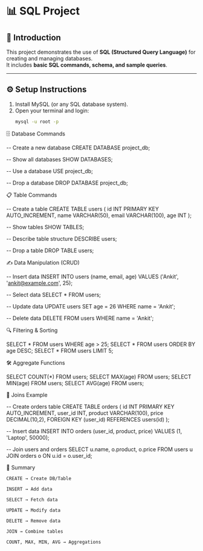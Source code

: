 # 📊 SQL Project

## 📌 Introduction
This project demonstrates the use of **SQL (Structured Query Language)** for creating and managing databases.  
It includes **basic SQL commands, schema, and sample queries**.

---

## ⚙️ Setup Instructions
1. Install MySQL (or any SQL database system).
2. Open your terminal and login:
   ```bash
   mysql -u root -p


🗄️ Database Commands

-- Create a new database
CREATE DATABASE project_db;

-- Show all databases
SHOW DATABASES;

-- Use a database
USE project_db;

-- Drop a database
DROP DATABASE project_db;

📋 Table Commands

-- Create a table
CREATE TABLE users (
    id INT PRIMARY KEY AUTO_INCREMENT,
    name VARCHAR(50),
    email VARCHAR(100),
    age INT
);

-- Show tables
SHOW TABLES;

-- Describe table structure
DESCRIBE users;

-- Drop a table
DROP TABLE users;

✍️ Data Manipulation (CRUD)

-- Insert data
INSERT INTO users (name, email, age)
VALUES ('Ankit', 'ankit@example.com', 25);

-- Select data
SELECT * FROM users;

-- Update data
UPDATE users SET age = 26 WHERE name = 'Ankit';

-- Delete data
DELETE FROM users WHERE name = 'Ankit';

🔍 Filtering & Sorting

SELECT * FROM users WHERE age > 25;
SELECT * FROM users ORDER BY age DESC;
SELECT * FROM users LIMIT 5;

🛠️ Aggregate Functions

SELECT COUNT(*) FROM users;
SELECT MAX(age) FROM users;
SELECT MIN(age) FROM users;
SELECT AVG(age) FROM users;

🔗 Joins Example

-- Create orders table
CREATE TABLE orders (
    id INT PRIMARY KEY AUTO_INCREMENT,
    user_id INT,
    product VARCHAR(100),
    price DECIMAL(10,2),
    FOREIGN KEY (user_id) REFERENCES users(id)
);

-- Insert data
INSERT INTO orders (user_id, product, price)
VALUES (1, 'Laptop', 50000);

-- Join users and orders
SELECT u.name, o.product, o.price
FROM users u
JOIN orders o ON u.id = o.user_id;

📌 Summary

    CREATE → Create DB/Table

    INSERT → Add data

    SELECT → Fetch data

    UPDATE → Modify data

    DELETE → Remove data

    JOIN → Combine tables

    COUNT, MAX, MIN, AVG → Aggregations

